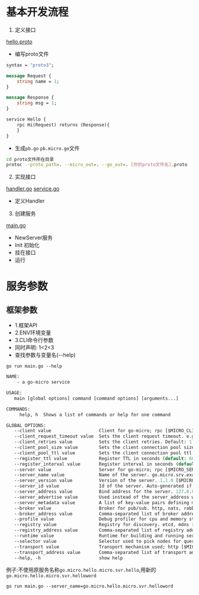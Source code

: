 

# 基本开发流程
1. 定义接口

[hello.proto](proto/hello/hello.proto)

- 编写proto文件
```proto
syntax = "proto3";

message Request {
    string name = 1;
}

message Response {
    string msg = 1;
}

service Hello {
    rpc Hi(Request) returns (Response){
    }
}
```
- 生成`pb.go` `pb.micro.go`文件
```bash
cd proto文件所在目录
protoc --proto_path=. --micro_out=. --go_out=. [你的proto文件名].proto
```

2. 实现接口

[handler.go](srv/hello-srv/handler/handler.go)
[service.go](srv/hello-srv/service/service.go)

- 定义Handler 

3. 创建服务

[main.go](srv/hello-srv/main.go)

- NewServer服务
- Init 初始化
- 挂在接口
- 运行

# 服务参数
## 框架参数
- 1.框架API
- 2.ENV环境变量
- 3.CLI命令行参数
- 同时声明: 1<2<3
- 查找参数与变量名(--help)

`go run main.go --help`
```proto
NAME:
    - a go-micro service

USAGE:
   main [global options] command [command options] [arguments...]

COMMANDS:
     help, h  Shows a list of commands or help for one command

GLOBAL OPTIONS:
   --client value                  Client for go-micro; rpc [$MICRO_CLIENT]
   --client_request_timeout value  Sets the client request timeout. e.g 500ms, 5s, 1m. Default: 5s [$MICRO_CLIENT_REQUEST_TIMEOUT]
   --client_retries value          Sets the client retries. Default: 1 (default: 1) [$MICRO_CLIENT_RETRIES]
   --client_pool_size value        Sets the client connection pool size. Default: 1 (default: 0) [$MICRO_CLIENT_POOL_SIZE]
   --client_pool_ttl value         Sets the client connection pool ttl. e.g 500ms, 5s, 1m. Default: 1m [$MICRO_CLIENT_POOL_TTL]
   --register_ttl value            Register TTL in seconds (default: 60) [$MICRO_REGISTER_TTL]
   --register_interval value       Register interval in seconds (default: 30) [$MICRO_REGISTER_INTERVAL]
   --server value                  Server for go-micro; rpc [$MICRO_SERVER]
   --server_name value             Name of the server. go.micro.srv.example [$MICRO_SERVER_NAME]
   --server_version value          Version of the server. 1.1.0 [$MICRO_SERVER_VERSION]
   --server_id value               Id of the server. Auto-generated if not specified [$MICRO_SERVER_ID]
   --server_address value          Bind address for the server. 127.0.0.1:8080 [$MICRO_SERVER_ADDRESS]
   --server_advertise value        Used instead of the server_address when registering with discovery. 127.0.0.1:8080 [$MICRO_SERVER_ADVERTISE]
   --server_metadata value         A list of key-value pairs defining metadata. version=1.0.0 [$MICRO_SERVER_METADATA]
   --broker value                  Broker for pub/sub. http, nats, rabbitmq [$MICRO_BROKER]
   --broker_address value          Comma-separated list of broker addresses [$MICRO_BROKER_ADDRESS]
   --profile value                 Debug profiler for cpu and memory stats [$MICRO_DEBUG_PROFILE]
   --registry value                Registry for discovery. etcd, mdns [$MICRO_REGISTRY]
   --registry_address value        Comma-separated list of registry addresses [$MICRO_REGISTRY_ADDRESS]
   --runtime value                 Runtime for building and running services e.g local, kubernetes (default: "local") [$MICRO_RUNTIME]
   --selector value                Selector used to pick nodes for querying [$MICRO_SELECTOR]
   --transport value               Transport mechanism used; http [$MICRO_TRANSPORT]
   --transport_address value       Comma-separated list of transport addresses [$MICRO_TRANSPORT_ADDRESS]
   --help, -h                      show help
```
例子:不使用原服务名称`go.micro.hello.micro.svr.hello`,用新的`go.micro.hello.micro.svr.helloword`

`go run main.go --server_name=go.micro.hello.micro.svr.helloword`
